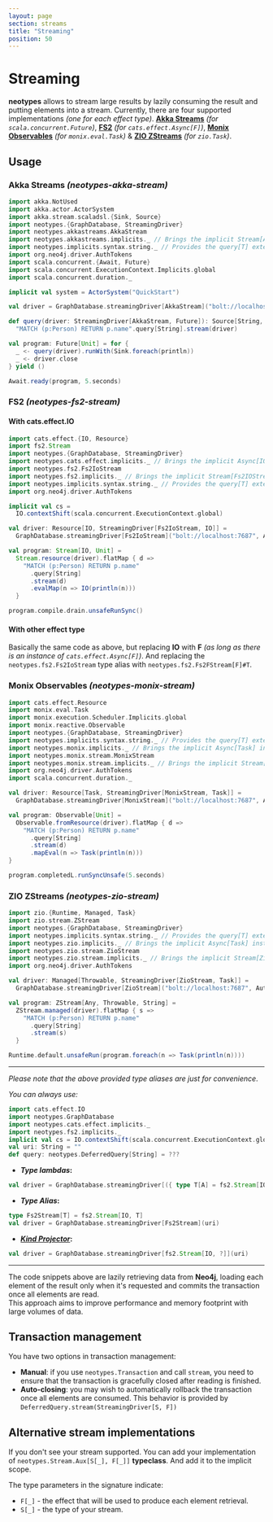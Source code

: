 ```yaml
---
layout: page
section: streams
title: "Streaming"
position: 50
---
```


# Streaming

**neotypes** allows to stream large results by lazily consuming the result and putting elements into a stream.
Currently, there are four supported implementations _(one for each effect type)_.
[**Akka Streams**](https://doc.akka.io/docs/akka/current/stream/index.html) _(for `scala.concurrent.Future`)_,
[**FS2**](https://fs2.io/) _(for `cats.effect.Async[F]`)_,
[**Monix Observables**](https://monix.io/docs/3x/reactive/observable.html) _(for `monix.eval.Task`)_ &
[**ZIO ZStreams**](https://zio.dev/docs/datatypes/datatypes_stream) _(for `zio.Task`)_.

## Usage

### Akka Streams _(neotypes-akka-stream)_

```scala mdoc:compile-only
import akka.NotUsed
import akka.actor.ActorSystem
import akka.stream.scaladsl.{Sink, Source}
import neotypes.{GraphDatabase, StreamingDriver}
import neotypes.akkastreams.AkkaStream
import neotypes.akkastreams.implicits._ // Brings the implicit Stream[AkkaStream] instance into the scope.
import neotypes.implicits.syntax.string._ // Provides the query[T] extension method.
import org.neo4j.driver.AuthTokens
import scala.concurrent.{Await, Future}
import scala.concurrent.ExecutionContext.Implicits.global
import scala.concurrent.duration._

implicit val system = ActorSystem("QuickStart")

val driver = GraphDatabase.streamingDriver[AkkaStream]("bolt://localhost:7687", AuthTokens.basic("neo4j", "****"))

def query(driver: StreamingDriver[AkkaStream, Future]): Source[String, NotUsed] =
  "MATCH (p:Person) RETURN p.name".query[String].stream(driver)

val program: Future[Unit] = for {
  _ <- query(driver).runWith(Sink.foreach(println))
  _ <- driver.close
} yield ()

Await.ready(program, 5.seconds)
```

### FS2 _(neotypes-fs2-stream)_

#### With cats.effect.IO

```scala mdoc:compile-only
import cats.effect.{IO, Resource}
import fs2.Stream
import neotypes.{GraphDatabase, StreamingDriver}
import neotypes.cats.effect.implicits._ // Brings the implicit Async[IO] instance into the scope.
import neotypes.fs2.Fs2IoStream
import neotypes.fs2.implicits._ // Brings the implicit Stream[Fs2IOStream] instance into the scope.
import neotypes.implicits.syntax.string._ // Provides the query[T] extension method.
import org.neo4j.driver.AuthTokens

implicit val cs =
  IO.contextShift(scala.concurrent.ExecutionContext.global)

val driver: Resource[IO, StreamingDriver[Fs2IoStream, IO]] =
  GraphDatabase.streamingDriver[Fs2IoStream]("bolt://localhost:7687", AuthTokens.basic("neo4j", "****"))

val program: Stream[IO, Unit] =
  Stream.resource(driver).flatMap { d =>
    "MATCH (p:Person) RETURN p.name"
      .query[String]
      .stream(d)
      .evalMap(n => IO(println(n)))
  }

program.compile.drain.unsafeRunSync()
```

#### With other effect type

Basically the same code as above, but replacing **IO** with **F**
_(as long as there is an instance of `cats.effect.Async[F]`)_.
And replacing the `neotypes.fs2.Fs2IoStream` type alias with `neotypes.fs2.Fs2FStream[F]#T`.

### Monix Observables _(neotypes-monix-stream)_

```scala mdoc:compile-only
import cats.effect.Resource
import monix.eval.Task
import monix.execution.Scheduler.Implicits.global
import monix.reactive.Observable
import neotypes.{GraphDatabase, StreamingDriver}
import neotypes.implicits.syntax.string._ // Provides the query[T] extension method.
import neotypes.monix.implicits._ // Brings the implicit Async[Task] instance into the scope.
import neotypes.monix.stream.MonixStream
import neotypes.monix.stream.implicits._ // Brings the implicit Stream[MonixStream] instance into the scope.
import org.neo4j.driver.AuthTokens
import scala.concurrent.duration._

val driver: Resource[Task, StreamingDriver[MonixStream, Task]] =
  GraphDatabase.streamingDriver[MonixStream]("bolt://localhost:7687", AuthTokens.basic("neo4j", "****"))

val program: Observable[Unit] =
  Observable.fromResource(driver).flatMap { d =>
    "MATCH (p:Person) RETURN p.name"
      .query[String]
      .stream(d)
      .mapEval(n => Task(println(n)))
}

program.completedL.runSyncUnsafe(5.seconds)
```

### ZIO ZStreams _(neotypes-zio-stream)_

```scala mdoc:compile-only
import zio.{Runtime, Managed, Task}
import zio.stream.ZStream
import neotypes.{GraphDatabase, StreamingDriver}
import neotypes.implicits.syntax.string._ // Provides the query[T] extension method.
import neotypes.zio.implicits._ // Brings the implicit Async[Task] instance into the scope.
import neotypes.zio.stream.ZioStream
import neotypes.zio.stream.implicits._ // Brings the implicit Stream[ZioStream] instance into the scope.
import org.neo4j.driver.AuthTokens

val driver: Managed[Throwable, StreamingDriver[ZioStream, Task]] =
  GraphDatabase.streamingDriver[ZioStream]("bolt://localhost:7687", AuthTokens.basic("neo4j", "****"))

val program: ZStream[Any, Throwable, String] =
  ZStream.managed(driver).flatMap { s =>
    "MATCH (p:Person) RETURN p.name"
      .query[String]
      .stream(s)
  }

Runtime.default.unsafeRun(program.foreach(n => Task(println(n))))
```

-----

_Please note that the above provided type aliases are just for convenience_.

_You can always use:_

```scala mdoc:invisible
import cats.effect.IO
import neotypes.GraphDatabase
import neotypes.cats.effect.implicits._
import neotypes.fs2.implicits._
implicit val cs = IO.contextShift(scala.concurrent.ExecutionContext.global)
val uri: String = ""
def query: neotypes.DeferredQuery[String] = ???
```

* **_Type lambdas_:**

```scala mdoc:compile-only
val driver = GraphDatabase.streamingDriver[({ type T[A] = fs2.Stream[IO, A] })#T](uri)
```

* **_Type Alias_:**

```scala mdoc:compile-only
type Fs2Stream[T] = fs2.Stream[IO, T]
val driver = GraphDatabase.streamingDriver[Fs2Stream](uri)
```

* **[_Kind Projector_](https://github.com/typelevel/kind-projector):**

```scala
val driver = GraphDatabase.streamingDriver[fs2.Stream[IO, ?]](uri)
```

-----

The code snippets above are lazily retrieving data from **Neo4j**,
loading each element of the result only when it's requested
and commits the transaction once all elements are read.<br>
This approach aims to improve performance and memory footprint with large volumes of data.

## Transaction management

You have two options in transaction management:

+ **Manual**: if you use `neotypes.Transaction` and call `stream`,
you need to ensure that the transaction is gracefully closed after reading is finished.
+ **Auto-closing**: you may wish to automatically rollback the transaction once all elements are consumed.
This behavior is provided by `DeferredQuery.stream(StreamingDriver[S, F])`

## Alternative stream implementations

If you don't see your stream supported.
You can add your implementation of `neotypes.Stream.Aux[S[_], F[_]]` **typeclass**.
And add it to the implicit scope.

The type parameters in the signature indicate:

* `F[_]` - the effect that will be used to produce each element retrieval.
* `S[_]` - the type of your stream.

